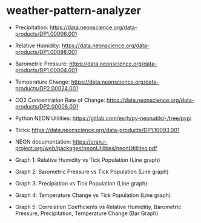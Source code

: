 # weather-pattern-analyzer
* Precipitation: https://data.neonscience.org/data-products/DP1.00006.001
* Relative Humidity: https://data.neonscience.org/data-products/DP1.00098.001
* Barometric Pressure: https://data.neonscience.org/data-products/DP1.00004.001
* Temperature Change: https://data.neonscience.org/data-products/DP2.00024.001
* CO2 Concentration Rate of Change: https://data.neonscience.org/data-products/DP2.00008.001
* Python NEON Utilities: https://gitlab.com/esrh/py-neonutils/-/tree/pypi
* Ticks: https://data.neonscience.org/data-products/DP1.10093.001
* NEON documentation: https://cran.r-project.org/web/packages/neonUtilities/neonUtilities.pdf

* Graph 1: Relative Humidity vs Tick Population (Line graph)
* Graph 2: Barometric Pressure vs Tick Population (Line graph)
* Graph 3: Precipiation vs Tick Population (Line graph)
* Graph 4: Temperature Change vs Tick Population (Line graph)
* Graph 5: Correlation Coefficients vs Relative Humiditiy, Barometric Pressure, Precipitation, Temperature Change (Bar Graph)
